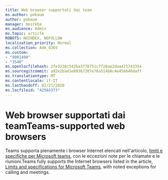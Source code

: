 ```yaml
---
title: Web browser supportati dai team
ms.author: pebaum
author: pebaum
manager: mnirkhe
ms.audience: Admin
ms.topic: article
ROBOTS: NOINDEX, NOFOLLOW
localization_priority: Normal
ms.collection: Adm_O365
ms.custom:
- "9001490"
- "3540"
ms.openlocfilehash: 2fe3226c542ba3778751c7f20aa2daa421743354
ms.sourcegitcommit: a92e2bad1e89367307e78a514b8c4e456640daff
ms.translationtype: MT
ms.contentlocale: it-IT
ms.lasthandoff: 02/21/2020
ms.locfileid: "42564373"
---
```

# <a name="teams-supported-web-browsers"></a><span data-ttu-id="46ead-102">Web browser supportati dai team</span><span class="sxs-lookup"><span data-stu-id="46ead-102">Teams-supported web browsers</span></span>

<span data-ttu-id="46ead-103">Teams supporta pienamente i browser Internet elencati nell'articolo, [limiti e specifiche per Microsoft teams](https://docs.microsoft.com/en-us/microsoftteams/limits-specifications-teams#browsers), con le eccezioni note per le chiamate e le riunioni.</span><span class="sxs-lookup"><span data-stu-id="46ead-103">Teams fully supports the Internet browsers listed in the article, [Limits and specifications for Microsoft Teams](https://docs.microsoft.com/en-us/microsoftteams/limits-specifications-teams#browsers), with noted exceptions for calling and meetings.</span></span>